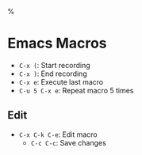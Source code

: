 %

# Emacs Macros

- `C-x (`: Start recording
- `C-x )`: End recording
- `C-x e`: Execute last macro
- `C-u 5 C-x e`: Repeat macro 5 times

## Edit

- `C-x C-k C-e`: Edit macro
    - `C-c C-c`: Save changes
